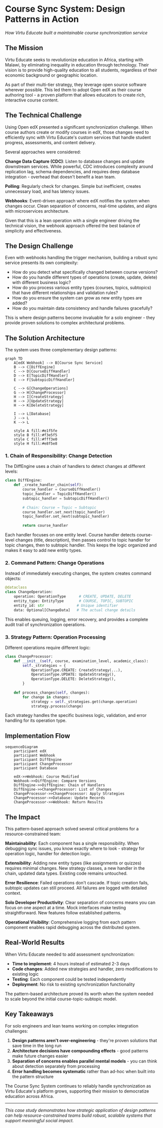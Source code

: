 # Course Sync System: Design Patterns in Action

*How Virtu Educate built a maintainable course synchronization service*

## The Mission

Virtu Educate seeks to revolutionize education in Africa, starting with Malawi, by eliminating inequality in education through technology. Their vision is to provide high-quality education to all students, regardless of their economic background or geographic location.

As part of their multi-tier strategy, they leverage open source software wherever possible. This led them to adopt Open edX as their course authoring tool - a proven platform that allows educators to create rich, interactive course content.

## The Technical Challenge

Using Open edX presented a significant synchronization challenge. When course authors create or modify courses in edX, those changes need to efficiently sync with Virtu Educate's custom services that handle student progress, assessments, and content delivery.

Several approaches were considered:

**Change Data Capture (CDC)**: Listen to database changes and update downstream services. While powerful, CDC introduces complexity around replication lag, schema dependencies, and requires deep database integration - overhead that doesn't benefit a lean team.

**Polling**: Regularly check for changes. Simple but inefficient, creates unnecessary load, and has latency issues.

**Webhooks**: Event-driven approach where edX notifies the system when changes occur. Clean separation of concerns, real-time updates, and aligns with microservices architecture.

Given that this is a lean operation with a single engineer driving the technical vision, the webhook approach offered the best balance of simplicity and effectiveness.

## The Design Challenge

Even with webhooks handling the trigger mechanism, building a robust sync service presents its own complexity:

- How do you detect what specifically changed between course versions?
- How do you handle different types of operations (create, update, delete) with different business logic?
- How do you process various entity types (courses, topics, subtopics) that have different relationships and validation rules?
- How do you ensure the system can grow as new entity types are added?
- How do you maintain data consistency and handle failures gracefully?

This is where design patterns become invaluable for a solo engineer - they provide proven solutions to complex architectural problems.

## The Solution Architecture

The system uses three complementary design patterns:

```mermaid
graph TD
    A[edX Webhook] --> B[Course Sync Service]
    B --> C[DiffEngine]
    C --> D[CourseDiffHandler]
    D --> E[TopicDiffHandler] 
    E --> F[SubtopicDiffHandler]
    
    C --> G[ChangeOperations]
    G --> H[ChangeProcessor]
    H --> I[CreateStrategy]
    H --> J[UpdateStrategy]
    H --> K[DeleteStrategy]
    
    I --> L[Database]
    J --> L
    K --> L
    
    style A fill:#e1f5fe
    style B fill:#f3e5f5
    style C fill:#fff3e0
    style H fill:#e8f5e8
```

### 1. Chain of Responsibility: Change Detection

The DiffEngine uses a chain of handlers to detect changes at different levels:

```python
class DiffEngine:
    def _create_handler_chain(self):
        course_handler = CourseDiffHandler()
        topic_handler = TopicDiffHandler()
        subtopic_handler = SubtopicDiffHandler()
        
        # Chain: Course → Topic → Subtopic
        course_handler.set_next(topic_handler)
        topic_handler.set_next(subtopic_handler)
        
        return course_handler
```

Each handler focuses on one entity level. Course handler detects course-level changes (title, description), then passes control to topic handler for topic changes, then to subtopic handler. This keeps the logic organized and makes it easy to add new entity types.

### 2. Command Pattern: Change Operations

Instead of immediately executing changes, the system creates command objects:

```python
@dataclass
class ChangeOperation:
    operation: OperationType      # CREATE, UPDATE, DELETE
    entity_type: EntityType       # COURSE, TOPIC, SUBTOPIC  
    entity_id: str               # Unique identifier
    data: Optional[ChangeData]   # The actual change details
```

This enables queuing, logging, error recovery, and provides a complete audit trail of synchronization operations.

### 3. Strategy Pattern: Operation Processing

Different operations require different logic:

```python
class ChangeProcessor:
    def __init__(self, course, examination_level, academic_class):
        self._strategies = {
            OperationType.CREATE: CreateStrategy(...),
            OperationType.UPDATE: UpdateStrategy(),
            OperationType.DELETE: DeleteStrategy(),
        }
    
    def process_changes(self, changes):
        for change in changes:
            strategy = self._strategies.get(change.operation)
            strategy.process(change)
```

Each strategy handles the specific business logic, validation, and error handling for its operation type.

## Implementation Flow

```mermaid
sequenceDiagram
    participant edX
    participant Webhook
    participant DiffEngine
    participant ChangeProcessor
    participant Database
    
    edX->>Webhook: Course Modified
    Webhook->>DiffEngine: Compare Versions
    DiffEngine->>DiffEngine: Chain of Handlers
    DiffEngine->>ChangeProcessor: List of Changes
    ChangeProcessor->>ChangeProcessor: Apply Strategies
    ChangeProcessor->>Database: Update Records
    ChangeProcessor->>Webhook: Return Results
```

## The Impact

This pattern-based approach solved several critical problems for a resource-constrained team:

**Maintainability**: Each component has a single responsibility. When debugging sync issues, you know exactly where to look - strategy for operation logic, handler for detection logic.

**Extensibility**: Adding new entity types (like assignments or quizzes) requires minimal changes. New strategy classes, a new handler in the chain, updated data types. Existing code remains untouched.

**Error Resilience**: Failed operations don't cascade. If topic creation fails, subtopic updates can still proceed. All failures are logged with detailed context.

**Solo Developer Productivity**: Clear separation of concerns means you can focus on one aspect at a time. Mock interfaces make testing straightforward. New features follow established patterns.

**Operational Visibility**: Comprehensive logging from each pattern component enables rapid debugging across the distributed system.

## Real-World Results

When Virtu Educate needed to add assessment synchronization:
- **Time to implement**: 4 hours instead of estimated 2-3 days
- **Code changes**: Added new strategies and handler, zero modifications to existing logic
- **Testing**: Each component could be tested independently
- **Deployment**: No risk to existing synchronization functionality

The pattern-based architecture proved its worth when the system needed to scale beyond the initial course-topic-subtopic model.

## Key Takeaways

For solo engineers and lean teams working on complex integration challenges:

1. **Design patterns aren't over-engineering** - they're proven solutions that save time in the long run
2. **Architecture decisions have compounding effects** - good patterns make future changes easier
3. **Separation of concerns enables parallel mental models** - you can think about detection separately from processing
4. **Error handling becomes systematic** rather than ad-hoc when built into the pattern structure

The Course Sync System continues to reliably handle synchronization as Virtu Educate's platform grows, supporting their mission to democratize education across Africa.

---

*This case study demonstrates how strategic application of design patterns can help resource-constrained teams build robust, scalable systems that support meaningful social impact.*